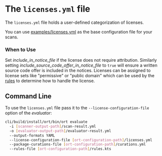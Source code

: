 # The `licenses.yml` file

The `licenses.yml` file holds a user-defined categorization of licenses.

You can use [examples/licenses.yml](examples/licenses.yml) as the base configuration file for your scans.

### When to Use

Set *include\_in_notice_file* if the license does not require attribution. Similarly setting
*include_source_code_offer_in_notice_file* to `true` will ensure a written source code offer is included in the notices.
Licenses can be assigned to license sets like "permissive" or "public domain" which can be used by the
[rules](file-rules-kts.md) to determine how to handle the license.

## Command Line

To use the `licenses.yml` file pass it to the `--license-configuration-file` option of the _evaluator_:

```bash
cli/build/install/ort/bin/ort evaluate
  -i [scanner-output-path]/scan-result.yml
  -o [evaluator-output-path]/evaluator-result.yml
  --output-formats YAML
  --license-configuration-file [ort-configuration-path]/licenses.yml
  --package-curations-file [ort-configuration-path]/curations.yml
  --rules-file [ort-configuration-path]/rules.kts
```